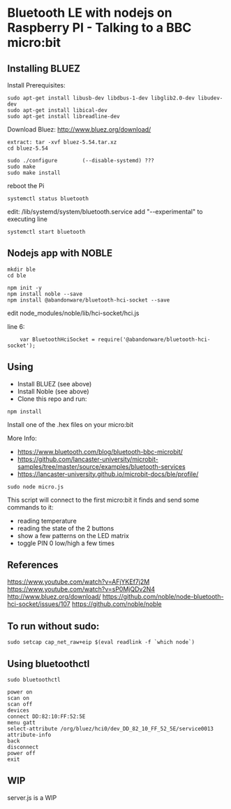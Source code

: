 # Bluetooth LE with nodejs on Raspberry PI - Talking to a BBC micro:bit

## Installing BLUEZ

Install Prerequisites:

```
sudo apt-get install libusb-dev libdbus-1-dev libglib2.0-dev libudev-dev
sudo apt-get install libical-dev
sudo apt-get install libreadline-dev
```

Download Bluez: http://www.bluez.org/download/

```
extract: tar -xvf bluez-5.54.tar.xz
cd bluez-5.54
```

```
sudo ./configure        (--disable-systemd) ???
sudo make
sudo make install
```

reboot the Pi

```
systemctl status bluetooth
```

edit: /lib/systemd/system/bluetooth.service
add "--experimental" to executing line

```
systemctl start bluetooth
```


## Nodejs app with NOBLE

```
mkdir ble
cd ble

npm init -y
npm install noble --save
npm install @abandonware/bluetooth-hci-socket --save
```

edit node_modules/noble/lib/hci-socket/hci.js

line 6:
```
	var BluetoothHciSocket = require('@abandonware/bluetooth-hci-socket');
```

## Using

- Install BLUEZ (see above)
- Install Noble (see above)
- Clone this repo and run:

```
npm install
```

Install one of the .hex files on your micro:bit

More Info:

- https://www.bluetooth.com/blog/bluetooth-bbc-microbit/
- https://github.com/lancaster-university/microbit-samples/tree/master/source/examples/bluetooth-services
- https://lancaster-university.github.io/microbit-docs/ble/profile/

```
sudo node micro.js
```

This script will connect to the first micro:bit it finds and send some commands to it:
- reading temperature
- reading the state of the 2 buttons
- show a few patterns on the LED matrix
- toggle PIN 0 low/high a few times


## References

https://www.youtube.com/watch?v=AFjYKEf7j2M
https://www.youtube.com/watch?v=sP0MjQDv2N4
http://www.bluez.org/download/
https://github.com/noble/node-bluetooth-hci-socket/issues/107
https://github.com/noble/noble


## To run without sudo:

```
sudo setcap cap_net_raw+eip $(eval readlink -f `which node`)
```

## Using bluetoothctl

```
sudo bluetoothctl

power on
scan on
scan off
devices
connect DD:82:10:FF:52:5E
menu gatt
select-attribute /org/bluez/hci0/dev_DD_82_10_FF_52_5E/service0013
attribute-info
back
disconnect
power off
exit
```

## WIP

server.js is a WIP

